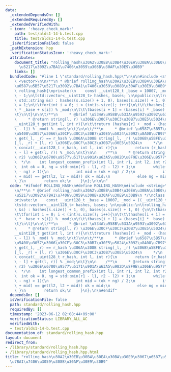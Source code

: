 ```yaml
---
data:
  _extendedDependsOn: []
  _extendedRequiredBy: []
  _extendedVerifiedWith:
  - icon: ':heavy_check_mark:'
    path: test/alds1-14-b.test.cpp
    title: test/alds1-14-b.test.cpp
  _isVerificationFailed: false
  _pathExtension: hpp
  _verificationStatusIcon: ':heavy_check_mark:'
  attributes:
    document_title: "rolling_hash\u30A2\u30EB\u30B4\u30EA\u30BA\u30E0\u3067\u6587\u5B57\
      \u5217\u3092\u7BA1\u7406\u3059\u308B\u30AF\u30E9\u30B9"
    links: []
  bundledCode: "#line 1 \"standard/rolling_hash.hpp\"\n\n\n#include <string>\n#include\
    \ <vector>\n\n/**\n * @brief rolling_hash\u30A2\u30EB\u30B4\u30EA\u30BA\u30E0\u3067\
    \u6587\u5B57\u5217\u3092\u7BA1\u7406\u3059\u308B\u30AF\u30E9\u30B9\n */\nclass\
    \ rolling_hash{\nprivate:\n    const __uint128_t _base = 10007, _mod = ((__uint128_t)1<<61)\
    \ - 1;\n\tstd::vector<__uint128_t> hashes, bases; \n\npublic:\n\trolling_hash(const\
    \ std::string &s) : hashes(s.size() + 1, 0), bases(s.size() + 1, 0) {\n\t\tbases[0]\
    \ = 1;\n\t\tfor(int i = 0; i < (int)s.size(); i++){\n\t\t\thashes[i + 1] = (hashes[i]\
    \ * _base + s[i]) % _mod;\n\t\t\tbases[i + 1] = (bases[i] * _base) % _mod;\n\t\
    \t}\n\t}\n\n\t/**\n     * @brief \u534A\u958B\u533A\u9593\u3092\u6307\u5B9A\n\
    \     * @return string[l, r) \u306E\u30CF\u30C3\u30B7\u30E5\u5024\n     */\n\t\
    __uint128_t get(int l, int r){\n\t\treturn (hashes[r] + _mod - (hashes[l] * bases[r\
    \ - l]) % _mod) % _mod;\n\t}\n\n\t/**\n     * @brief \u6587\u5B57\u5217\u3092\u7D50\
    \u5408\u3057\u3066\u30CF\u30C3\u30B7\u30E5\u5024\u3092\u8A08\u7B97\n     * @return\
    \ get(_l, _r) == r_hash \u306A\u308B string[_l, _r) \u306B\u5BFE\u3057\u3066\u3001\
    [_l, _r) + [l, r) \u306E\u30CF\u30C3\u30B7\u30E5\u5024\n     */\n    __uint128_t\
    \ concat(__uint128_t r_hash, int l, int r){\n        return (r_hash * bases[r\
    \ - l] + get(l, r)) % _mod;\n\t}\n\n    /**\n     * @return string[l1, r1), string[l2,\
    \ r2) \u306E\u6700\u9577\u5171\u901A\u63A5\u982D\u8F9E\u306E\u9577\u3055\n   \
    \  */\n    int longest_common_prefix(int l1, int r1, int l2, int r2){\n      \
    \  int ok = 0, ng = std::min(r1 - l1, r2 - l2) + 1;\n        while(std::abs(ok\
    \ - ng) > 1){\n            int mid = (ok + ng) / 2;\n            if(get(l1, l1\
    \ + mid) == get(l2, l2 + mid)) ok = mid;\n            else ng = mid;\n       \
    \ }\n        return ok;\n    }\n};\n\n\n"
  code: "#ifndef ROLLING_HASH\n#define ROLLING_HASH\n#include <string>\n#include <vector>\n\
    \n/**\n * @brief rolling_hash\u30A2\u30EB\u30B4\u30EA\u30BA\u30E0\u3067\u6587\u5B57\
    \u5217\u3092\u7BA1\u7406\u3059\u308B\u30AF\u30E9\u30B9\n */\nclass rolling_hash{\n\
    private:\n    const __uint128_t _base = 10007, _mod = ((__uint128_t)1<<61) - 1;\n\
    \tstd::vector<__uint128_t> hashes, bases; \n\npublic:\n\trolling_hash(const std::string\
    \ &s) : hashes(s.size() + 1, 0), bases(s.size() + 1, 0) {\n\t\tbases[0] = 1;\n\
    \t\tfor(int i = 0; i < (int)s.size(); i++){\n\t\t\thashes[i + 1] = (hashes[i]\
    \ * _base + s[i]) % _mod;\n\t\t\tbases[i + 1] = (bases[i] * _base) % _mod;\n\t\
    \t}\n\t}\n\n\t/**\n     * @brief \u534A\u958B\u533A\u9593\u3092\u6307\u5B9A\n\
    \     * @return string[l, r) \u306E\u30CF\u30C3\u30B7\u30E5\u5024\n     */\n\t\
    __uint128_t get(int l, int r){\n\t\treturn (hashes[r] + _mod - (hashes[l] * bases[r\
    \ - l]) % _mod) % _mod;\n\t}\n\n\t/**\n     * @brief \u6587\u5B57\u5217\u3092\u7D50\
    \u5408\u3057\u3066\u30CF\u30C3\u30B7\u30E5\u5024\u3092\u8A08\u7B97\n     * @return\
    \ get(_l, _r) == r_hash \u306A\u308B string[_l, _r) \u306B\u5BFE\u3057\u3066\u3001\
    [_l, _r) + [l, r) \u306E\u30CF\u30C3\u30B7\u30E5\u5024\n     */\n    __uint128_t\
    \ concat(__uint128_t r_hash, int l, int r){\n        return (r_hash * bases[r\
    \ - l] + get(l, r)) % _mod;\n\t}\n\n    /**\n     * @return string[l1, r1), string[l2,\
    \ r2) \u306E\u6700\u9577\u5171\u901A\u63A5\u982D\u8F9E\u306E\u9577\u3055\n   \
    \  */\n    int longest_common_prefix(int l1, int r1, int l2, int r2){\n      \
    \  int ok = 0, ng = std::min(r1 - l1, r2 - l2) + 1;\n        while(std::abs(ok\
    \ - ng) > 1){\n            int mid = (ok + ng) / 2;\n            if(get(l1, l1\
    \ + mid) == get(l2, l2 + mid)) ok = mid;\n            else ng = mid;\n       \
    \ }\n        return ok;\n    }\n};\n\n#endif"
  dependsOn: []
  isVerificationFile: false
  path: standard/rolling_hash.hpp
  requiredBy: []
  timestamp: '2023-06-12 02:08:44+09:00'
  verificationStatus: LIBRARY_ALL_AC
  verifiedWith:
  - test/alds1-14-b.test.cpp
documentation_of: standard/rolling_hash.hpp
layout: document
redirect_from:
- /library/standard/rolling_hash.hpp
- /library/standard/rolling_hash.hpp.html
title: "rolling_hash\u30A2\u30EB\u30B4\u30EA\u30BA\u30E0\u3067\u6587\u5B57\u5217\u3092\
  \u7BA1\u7406\u3059\u308B\u30AF\u30E9\u30B9"
---
```

